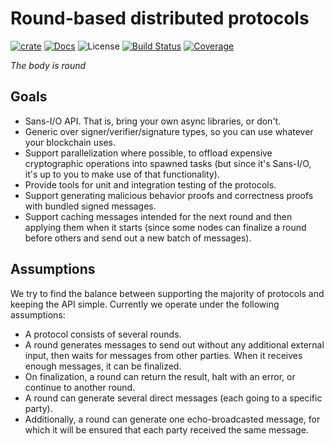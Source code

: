 # Round-based distributed protocols

[![crate][crate-image]][crate-link]
[![Docs][docs-image]][docs-link]
![License][license-image]
[![Build Status][build-image]][build-link]
[![Coverage][coverage-image]][coverage-link]

*The body is round*

## Goals

- Sans-I/O API. That is, bring your own async libraries, or don't.
- Generic over signer/verifier/signature types, so you can use whatever your blockchain uses.
- Support parallelization where possible, to offload expensive cryptographic operations into spawned tasks (but since it's Sans-I/O, it's up to you to make use of that functionality).
- Provide tools for unit and integration testing of the protocols.
- Support generating malicious behavior proofs and correctness proofs with bundled signed messages.
- Support caching messages intended for the next round and then applying them when it starts (since some nodes can finalize a round before others and send out a new batch of messages).


## Assumptions

We try to find the balance between supporting the majority of protocols and keeping the API simple. Currently we operate under the following assumptions:

- A protocol consists of several rounds.
- A round generates messages to send out without any additional external input, then waits for messages from other parties. When it receives enough messages, it can be finalized.
- On finalization, a round can return the result, halt with an error, or continue to another round.
- A round can generate several direct messages (each going to a specific party).
- Additionally, a round can generate one echo-broadcasted message, for which it will be ensured that each party received the same message.


[crate-image]: https://img.shields.io/crates/v/manul.svg
[crate-link]: https://crates.io/crates/manul
[docs-image]: https://docs.rs/manul/badge.svg
[docs-link]: https://docs.rs/manul/
[license-image]: https://img.shields.io/crates/l/manul
[build-image]: https://github.com/entropyxyz/manul/actions/workflows/ci.yml/badge.svg?branch=master&event=push
[build-link]: https://github.com/entropyxyz/manul/actions?query=workflow%3Aci
[coverage-image]: https://codecov.io/gh/entropyxyz/manul/branch/master/graph/badge.svg
[coverage-link]: https://codecov.io/gh/entropyxyz/manul
